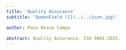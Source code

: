 ```yaml
---
title: 'Quality Assurance'
subtitle: 'QueenField ![](../../icon.jpg)'

author: Paco Reina Campo

abstract: Quality Assurance. ISO 9001:2015.
---
```

